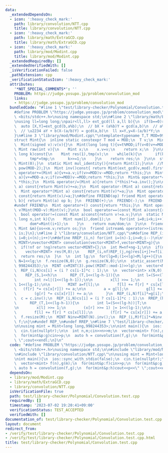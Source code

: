 ```yaml
---
data:
  _extendedDependsOn:
  - icon: ':heavy_check_mark:'
    path: library/convolution/NTT.cpp
    title: library/convolution/NTT.cpp
  - icon: ':heavy_check_mark:'
    path: library/math/ExtraGCD.cpp
    title: library/math/ExtraGCD.cpp
  - icon: ':heavy_check_mark:'
    path: library/mod/Modint.cpp
    title: library/mod/Modint.cpp
  _extendedRequiredBy: []
  _extendedVerifiedWith: []
  _isVerificationFailed: false
  _pathExtension: cpp
  _verificationStatusIcon: ':heavy_check_mark:'
  attributes:
    '*NOT_SPECIAL_COMMENTS*': ''
    PROBLEM: https://judge.yosupo.jp/problem/convolution_mod
    links:
    - https://judge.yosupo.jp/problem/convolution_mod
  bundledCode: "#line 1 \"test/library-checker/Polynomial/Convolution.test.cpp\"\n\
    #define PROBLEM \"https://judge.yosupo.jp/problem/convolution_mod\"\n#include\
    \ <bits/stdc++.h>\nusing namespace std;\n\n#line 2 \"library/math/ExtraGCD.cpp\"\
    \nusing ll=long long;\npair<ll,ll> ext_gcd(ll a,ll b){\n  if(b==0)return {1,0};\n\
    \  auto [X,Y]=ext_gcd(b,a%b);\n  // bX + (a%b)Y = gcd(a,b)\n  // a%b = a - b(a/b)\n\
    \  // \u2234 aY + b(X-(a/b)Y) = gcd(a,b)\n  ll x=Y,y=X-(a/b)*Y;\n  return {x,y};\n\
    }\n#line 3 \"library/mod/Modint.cpp\"\ntemplate<typename T,T MOD=998244353>\n\
    struct Mint{\n  inline static constexpr T mod = MOD;\n  T v;\n  Mint():v(0){}\n\
    \  Mint(signed v):v(v){}\n  Mint(long long t){v=t%MOD;if(v<0)v+=MOD;}\n  \n  static\
    \ Mint raw(int v){\n    Mint x;\n    x.v=v;\n    return x;\n  }\n\n  Mint pow(long\
    \ long k)const{\n    Mint res(1),tmp(v);\n    while(k){\n      if(k&1)res*=tmp;\n\
    \      tmp*=tmp;\n      k>>=1;\n    }\n    return res;\n  }\n\n  static Mint add_identity(){return\
    \ Mint(0);}\n  static Mint mul_identity(){return Mint(1);}\n\n  //Mint inv()const{return\
    \ pow(MOD-2);}\n  Mint inv()const{ return Mint(ext_gcd(v,mod).first); }\n\n  Mint&\
    \ operator+=(Mint a){v+=a.v;if(v>=MOD)v-=MOD;return *this;}\n  Mint& operator-=(Mint\
    \ a){v+=MOD-a.v;if(v>=MOD)v-=MOD;return *this;}\n  Mint& operator*=(Mint a){v=1LL*v*a.v%MOD;return\
    \ *this;}\n  Mint& operator/=(Mint a){return (*this)*=a.inv();}\n\n  Mint operator+(Mint\
    \ a) const{return Mint(v)+=a;}\n  Mint operator-(Mint a) const{return Mint(v)-=a;}\n\
    \  Mint operator*(Mint a) const{return Mint(v)*=a;}\n  Mint operator/(Mint a)\
    \ const{return Mint(v)/=a;}\n#define FRIEND(op) friend Mint operator op (int a,Mint\
    \ b){ return Mint(a) op b; }\n  FRIEND(+);\n  FRIEND(-);\n  FRIEND(*);\n  FRIEND(/);\n\
    #undef FRIEND\n  Mint operator+() const{return *this;}\n  Mint operator-() const{return\
    \ v?Mint(MOD-v):Mint(v);}\n\n  bool operator==(const Mint a)const{return v==a.v;}\n\
    \  bool operator!=(const Mint a)const{return v!=a.v;}\n\n  static Mint comb(long\
    \ long n,int k){\n    Mint num(1),dom(1);\n    for(int i=0;i<k;i++){\n      num*=Mint(n-i);\n\
    \      dom*=Mint(i+1);\n    }\n    return num/dom;\n  }\n\n  friend ostream& operator<<(ostream&os,const\
    \ Mint &m){os<<m.v;return os;}\n  friend istream& operator>>(istream&is,Mint &m){is>>m.v;m.v%=MOD;if(m.v<0)m.v+=MOD;return\
    \ is;}\n};\n#line 2 \"library/convolution/NTT.cpp\"\n#define REP_(i,n) for(int\
    \ i=0;i<(n);i++)\n#define RREP_(i,n) for(int i=(n)-1;i>=0;i--)\n\ntemplate<typename\
    \ MINT>\nvector<MINT> convolution(vector<MINT>f,vector<MINT>g){\n  int nf=f.size(),ng=g.size();\n\
    \  if(!nf or !ng)return vector<MINT>{};\n  int M=nf+ng-1;\n\n  if(nf<=60 or ng<=60){\n\
    \    vector<MINT> res(M,0);\n    REP_(i,nf)REP_(j,ng)res[i+j]+=f[i]*g[j];\n  \
    \  return res;\n  }\n  \n  int lg;\n  for(lg=0;(1<<lg)<M;lg++){}\n  const int\
    \ N=1<<lg;\n  f.resize(N,0);\n  g.resize(N,0);\n\n  static_assert(MINT::mod ==\
    \ 998244353);\n  MINT c=MINT(3).pow((MINT::mod-1)>>lg);\n  vector<MINT> cs(N);\n\
    \  REP_(i,N)cs[i] = (i ? cs[i-1]*c : 1);\n  \n  vector<int> x(N,0);\n  REP_(h,lg)\n\
    \    REP_(S,1<<h)\n      REP_(T,1<<(lg-h-1)){\n        int l=(S<<(lg-h))|T;\n\
    \        int r=l|(1<<(lg-h-1));\n\n        x[l] >>= 1;\n        (x[r] >>= 1) |=\
    \ 1<<(lg-1);\n\n        MINT a=f[l];\n        f[l] += f[r] * cs[x[l]];\n     \
    \   (f[r] *= cs[x[r]]) += a;\n\n        a = g[l];\n        g[l] += g[r] * cs[x[l]];\n\
    \        (g[r] *= cs[x[r]]) += a;\n      }\n  REP_(i,N)f[i]*=g[i];\n\n  fill(x.begin(),x.end(),0);\n\
    \  c = c.inv();\n  REP_(i,N)cs[i] = (i ? cs[i-1]*c : 1);\n  RREP_(h,lg)\n    REP_(S,1<<h)\n\
    \      REP_(T,1<<(lg-h-1)){\n        int l=(S<<(lg-h))|T;\n        int r=l|(1<<(lg-h-1));\n\
    \n        x[l] >>= 1;\n        (x[r] >>= 1) |= 1<<(lg-1);\n\n        MINT a=f[l];\n\
    \        f[l] += f[r] * cs[x[l]];\n        (f[r] *= cs[x[r]]) += a;\n      }\n\
    \  f.resize(M);\n  MINT Ninv=MINT(N).inv();\n  REP_(i,M)f[i]*=Ninv;\n  return\
    \ f;\n}\n#undef REP_\n#undef RREP_\n#line 7 \"test/library-checker/Polynomial/Convolution.test.cpp\"\
    \n\nusing mint = Mint<long long,998244353>;\n\nint main(){\n  ios::sync_with_stdio(false);\n\
    \  cin.tie(nullptr);\n\n  int n,m;cin>>n>>m;\n  vector<mint> f(n),g(m);\n  for(mint&p:f)cin>>p;\n\
    \  for(mint&p:g)cin>>p;\n  auto h = convolution(f,g);\n  for(mint&p:h)cout<<p<<\"\
    \ \";cout<<endl;\n}\n"
  code: "#define PROBLEM \"https://judge.yosupo.jp/problem/convolution_mod\"\n#include\
    \ <bits/stdc++.h>\nusing namespace std;\n\n#include \"library/mod/Modint.cpp\"\
    \n#include \"library/convolution/NTT.cpp\"\n\nusing mint = Mint<long long,998244353>;\n\
    \nint main(){\n  ios::sync_with_stdio(false);\n  cin.tie(nullptr);\n\n  int n,m;cin>>n>>m;\n\
    \  vector<mint> f(n),g(m);\n  for(mint&p:f)cin>>p;\n  for(mint&p:g)cin>>p;\n \
    \ auto h = convolution(f,g);\n  for(mint&p:h)cout<<p<<\" \";cout<<endl;\n}"
  dependsOn:
  - library/mod/Modint.cpp
  - library/math/ExtraGCD.cpp
  - library/convolution/NTT.cpp
  isVerificationFile: true
  path: test/library-checker/Polynomial/Convolution.test.cpp
  requiredBy: []
  timestamp: '2023-07-02 19:20:41+09:00'
  verificationStatus: TEST_ACCEPTED
  verifiedWith: []
documentation_of: test/library-checker/Polynomial/Convolution.test.cpp
layout: document
redirect_from:
- /verify/test/library-checker/Polynomial/Convolution.test.cpp
- /verify/test/library-checker/Polynomial/Convolution.test.cpp.html
title: test/library-checker/Polynomial/Convolution.test.cpp
---
```


